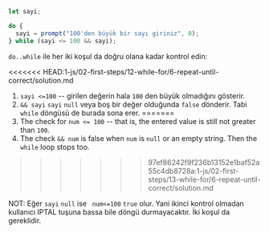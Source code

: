 
```js run demo
let sayi;

do {
  sayi = prompt("100'den büyük bir sayı giriniz", 0);
} while (sayi <= 100 && sayi);
```

`do..while` ile her iki koşul da doğru olana kadar kontrol edin:

<<<<<<< HEAD:1-js/02-first-steps/12-while-for/6-repeat-until-correct/solution.md
1. `sayi <=100` -- girilen değerin hala `100` den büyük olmadığını gösterir.
1. `&& sayi` `sayi` `null` veya boş bir değer olduğunda `false` dönderir. Tabi `while` döngüsü de burada sona erer.
=======
1. The check for `num <= 100` -- that is, the entered value is still not greater than `100`.
2. The check `&& num` is false when `num` is `null` or an empty string. Then the `while` loop stops too.
>>>>>>> 97ef86242f9f236b13152e1baf52a55c4db8728a:1-js/02-first-steps/13-while-for/6-repeat-until-correct/solution.md


NOT: Eğer `sayi` `null` ise ` num<=100` `true` olur. Yani ikinci kontrol olmadan kullanıcı IPTAL tuşuna bassa bile döngü durmayacaktır. İki koşul da gereklidir.

